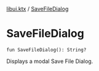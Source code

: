 [libui.ktx](README.md) / [SaveFileDialog](-save-file-dialog.md)

# SaveFileDialog

`fun SaveFileDialog(): String?`

Displays a modal Save File Dialog.

